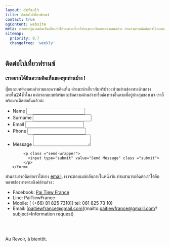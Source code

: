 ```yaml
---
layout: default
title: ติดต่อไปเที่ยวฟรานซ์
contact: true
ogContent: website
meta: เราอยากรู้ความคิดเห็นเกี่ยวกับโปรแกรมเที่ยวที่ท่านชอบหรืออยากนำเสนอบ้าง ท่านสามารถติดต่อเราได้หลายช่องทาง เลือกช่องทางที่ท่านสะดวกที่สุดแล้วเรามาพูดคุยกันนะคะ
sitemap:
  priority: 0.7
  changefreq: 'weekly'
---
```


## ติดต่อไปเที่ยวฟรานซ์

### เราอยากได้ยินความคิดเห็นของทุกท่านบ้าง !

<!-- ![Pookie](/img/pookie.jpg "Pookie") -->

ปุ๊กและเจฟจะตอบคำถามและความคิดเห็น คำแนะนำเกี่ยวกับทริปของท่านผ่านช่องทางด้านล่างภายใน24ชั่วโมง แค่กรอกแบบฟอร์มและข้อความด้านล่างหรือช่องทางอื่นตามที่อยู่ล่างสุดของเพจ เราก็พร้อมจะติดต่อกันแล้วค่ะ

<div class="form-container">
       <form method ="POST" action="http://formspree.io/paitiewfrance@gmail.com">
          <input type="text" name="_gotcha" style="display:none" />
          <input type="hidden" name="_subject" value="A message from Paitiewfrance" />
          <input type="hidden" name="_next" value="//paitiewfrance.com/send" />
           <ul class="contact">
              <li>
                    <label for="name">Name</label>
                    <input type="name" iid="name" name ="name" required>
               </li>
                 <li>
                    <label for="name">Surname</label>
                    <input type="surname" iid="surname" name ="surname">
               </li>
               <li>
                   <label for="email">Email</label>
                   <input type="email" name="_replyto" id="email" required>
               </li>
               <li>
                   <label for="phone">Phone</label>
                   <input type="number" name="phone" id="phone">
               </li>
               <li class ="full">
                   <label for="message">Message</label>
                   <textarea name="message" id="message" required></textarea>
               </li>
            </ul>

            <p class ="send-wrapper">
              <input type="submit" value="Send Message" class ="submit">
            </p>
       </form>
</div>




ท่านสามารถติดต่อเราได้ทาง [email](mailto:paitiewfrance@hotmail.com). เราจะตอบเมล์กลับภายในหนึ่งวัน ท่านสามารถติดต่อเราได้อีกหลายช่องทางตามลิงค์ด้านล่าง :

- Facebook:  <span>[Pai Tiew France](https://www.facebook.com/paitiewfrance)</span>
- Line: PaiTiewFrance
- Mobile: <span>[ (+66) 81 825 7310]( tel:  081 825 73 10)</span> 
- Email: <span>[paitiewfrance@gmail.com](mailto:paitiewfrance@gmaill.com?subject=Information request)</span>
<br>
<br>

Au Revoir, à bientôt.


